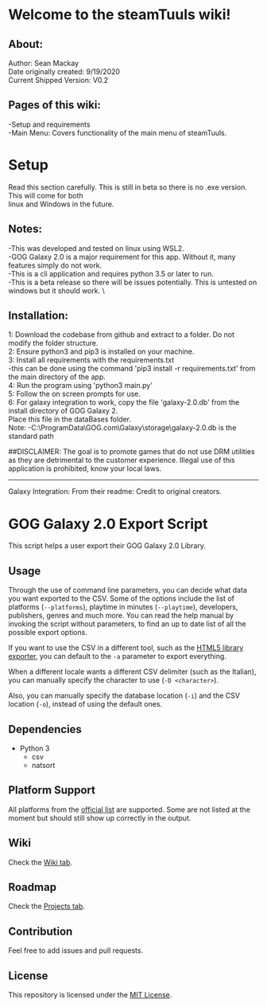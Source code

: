 # Welcome to the steamTuuls wiki!

## About: 
Author: Sean Mackay \
Date originally created: 9/19/2020 \
Current Shipped Version: V0.2  

## Pages of this wiki:
-Setup and requirements \
-Main Menu: Covers functionality of the main menu of steamTuuls.


# Setup
Read this section carefully. This is still in beta so there is no .exe version. This will come for both \
linux and Windows in the future. 

## Notes: 
-This was developed and tested on linux using WSL2. \
-GOG Galaxy 2.0 is a major requirement for this app. Without it, many features simply do not work. \
-This is a cli application and requires python 3.5 or later to run. \
-This is a beta release so there will be issues potentially. This is untested on windows but it should work. \

## Installation: 
1: Download the codebase from github and extract to a folder. Do not modify the folder structure. \
2: Ensure python3 and pip3 is installed on your machine. \
3: Install all requirements with the requirements.txt \
-this can be done using the command 'pip3 install -r requirements.txt' from the main directory of the app. \
4: Run the program using 'python3 main.py' \
5: Follow the on screen prompts for use. \
6: For galaxy integration to work, copy the file 'galaxy-2.0.db' from the install directory of GOG Galaxy 2.\
Place this file in the dataBases folder. \
 Note: -C:\ProgramData\GOG.com\Galaxy\storage\galaxy-2.0.db is the standard path

##DISCLAIMER: The goal is to promote games that do not use DRM utilities as they
            are detrimental to the customer experience. Illegal use of this
            application is prohibited, know your local laws.

_______________________________________________________________________________
Galaxy Integration:
From their readme:
Credit to original creators.


# GOG Galaxy 2.0 Export Script

This script helps a user export their GOG Galaxy 2.0 Library.

## Usage

Through the use of command line parameters, you can decide what data you want exported to the CSV. Some of the options include the list of platforms (`--platforms`), playtime in minutes (`--playtime`), developers, publishers, genres and much more. You can read the help manual by invoking the script without parameters, to find an up to date list of all the possible export options.

If you want to use the CSV in a different tool, such as the [HTML5 library exporter](https://github.com/Varstahl/GOG-Galaxy-HTML5-exporter), you can default to the `-a` parameter to export everything.

When a different locale wants a different CSV delimiter (such as the Italian), you can manually specify the character to use (`-D <character>`).

Also, you can manually specify the database location (`-i`) and the CSV location (`-o`), instead of using the default ones.

## Dependencies

- Python 3
  - csv
  - natsort

## Platform Support

All platforms from the [official list](https://github.com/gogcom/galaxy-integrations-python-api/blob/master/PLATFORM_IDs.md) are supported. Some are not listed at the moment but should still show up correctly in the output.

## Wiki

Check the [Wiki tab](https://github.com/AB1908/GOG-Galaxy-Export-Script/wiki).

## Roadmap

Check the [Projects tab](https://github.com/AB1908/GOG-Galaxy-Export-Script/projects).

## Contribution

Feel free to add issues and pull requests.

## License

This repository is licensed under the [MIT License](https://github.com/AB1908/GOG-Galaxy-Export-Script/blob/master/LICENSE).
